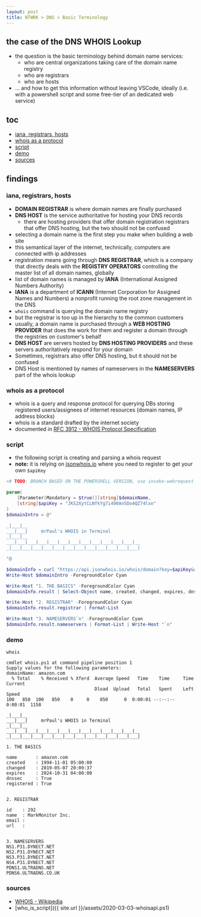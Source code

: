 ```yaml
---
layout: post
title: NTWRK > DNS > Basic Terminology
---
```

## the case	of the DNS WHOIS Lookup
* the question is the basic terminology behind domain name services: 
    * who are central organizations taking care of the domain name registry
    * who are registrars
    * who are hosts
* ... and how to get this information without leaving VSCode, ideally (i.e. with a powershell script and some free-tier of an dedicated web service)

## toc
<!-- TOC -->

- [iana, registrars, hosts](#iana-registrars-hosts)
- [whois as a protocol](#whois-as-a-protocol)
- [script](#script)
- [demo](#demo)
- [sources](#sources)

<!-- /TOC -->

## findings
### iana, registrars, hosts
* **DOMAIN REGISTRAR** is where domain names are finally purchased
* **DNS HOST** is the service authoritative for hosting your DNS records
    * there are hosting providers that offer domain registration registrars that offer DNS hosting, but the two should not be confused
* selecting a domain name is the first step you make when building a web site
* this semantical layer of the internet, technically, computers are connected with ip addresses
* registration means going through **DNS REGISTRAR**, which is a company that directly deals with the **REGISTRY OPERATORS** controlling the master list of all domain names, globally
* list of domain names is managed by **IANA** (International Assigned Numbers Authority)
* **IANA** is a department of **ICANN** (Internet Corporation for Assigned Names and Numbers) a nonprofit running the root zone management in the DNS
* `whois` command is querying the domain name registry
* but the registrar is too up in the hierarchy to the common customers
* usually, a domain name is purchased through a **WEB HOSTING PROVIDER** that does the work for them and register a domain through the registries on customer's behalf
* **DNS HOST** are servers hosted by **DNS HOSTING PROVIDERS** and these servers authoritatively respond for your domain
* Sometimes, registrars also offer DNS hosting, but it should not be confused
* DNS Host is mentioned by names of nameservers in the **NAMESERVERS** part of the whois lookup

### whois as a protocol
* whois is a query and response protocol for querying DBs storing registered users/assignees of internet resources (domain names, IP address blocks)
* whois is a standard drafted by the internet society
* documented in [RFC 3912 - WHOIS Protocol Specification](https://tools.ietf.org/html/rfc3912)


### script
* the following script is creating and parsing a whois request
* **note:** it is relying on [jsonwhois.io](https://jsonwhois.io) where you need to register to get your own `$apiKey`

```powershell
<# TODO: BRANCH BASED ON THE POWERSHELL VERSION, use invoke-webrequest for non-posh-core #>

param(
    [Parameter(Mandatory = $true)][string]$domainName,
    [string]$apiKey = "JKS2XytCLNfkYg7i490AnSDo4QZ74lxn"
)
$domainIntro = @"

_|___|__                                                
___|___|     mrPaul's WHOIS in Terminal                   
_|___|__                                                
___|___|___|___|___|___|___|___|___|___|___|___|__                    
_|___|___|___|___|___|___|___|___|___|___|___|___|                    

"@

$domainInfo = curl "https://api.jsonwhois.io/whois/domain?key=$apiKey&domain=$domainName" | ConvertFrom-Json
Write-Host $domainIntro -ForegroundColor Cyan

Write-Host "1. THE BASICS" -ForegroundColor Cyan
$domainInfo.result | Select-Object name, created, changed, expires, dnssec, registered | Format-List

Write-Host "2. REGISTRAR" -ForegroundColor Cyan
$domainInfo.result.registrar | Format-List

Write-Host "3. NAMESERVERS`n" -ForegroundColor Cyan
$domainInfo.result.nameservers | Format-List | Write-Host "`n"
```

### demo

```
whois

cmdlet whois.ps1 at command pipeline position 1
Supply values for the following parameters:
domainName: amazon.com
  % Total    % Received % Xferd  Average Speed   Time    Time     Time  Current
                                 Dload  Upload   Total   Spent    Left  Speed
100   850  100   850    0     0    850      0  0:00:01 --:--:--  0:00:01  1158

_|___|__                                                
___|___|     mrPaul's WHOIS in Terminal                   
_|___|__                                                
___|___|___|___|___|___|___|___|___|___|___|___|__                    
_|___|___|___|___|___|___|___|___|___|___|___|___|                    

1. THE BASICS

name       : amazon.com
created    : 1994-11-01 05:00:00
changed    : 2019-05-07 20:09:37
expires    : 2024-10-31 04:00:00
dnssec     : True
registered : True


2. REGISTRAR

id    : 292
name  : MarkMonitor Inc.
email :
url   :


3. NAMESERVERS
NS1.P31.DYNECT.NET
NS2.P31.DYNECT.NET
NS3.P31.DYNECT.NET
NS4.P31.DYNECT.NET
PDNS1.ULTRADNS.NET
PDNS6.ULTRADNS.CO.UK
```

### sources
* [WHOIS - Wikipedia](https://en.wikipedia.org/wiki/WHOIS)
* [who_is_script]({{ site.url }}/assets/2020-03-03-whoisapi.ps1)

